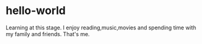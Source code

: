 # hello-world
Learning at this stage.
I enjoy reading,music,movies and spending time with my family and friends.
That's me.
